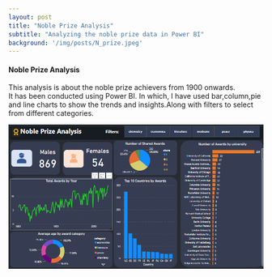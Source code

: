 ```yaml
---
layout: post
title: "Noble Prize Analysis"
subtitle: "Analyzing the noble prize data in Power BI"
background: '/img/posts/N_prize.jpeg'
---
```

#### Noble Prize Analysis
This analysis is about the noble prize achievers from 1900 onwards.\
It has been conducted using Power BI. In which, I have used bar,column,pie and line charts to show the trends and insights.Along with filters to select from different categories.

![Noble Prize Analysis](/img/posts/noble_prize_analysis.png)